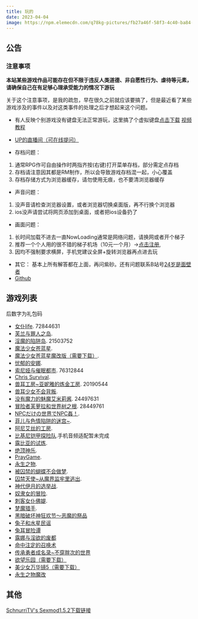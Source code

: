 ```yaml
---
title: 玩的
date: 2023-04-04
image: https://npm.elemecdn.com/q78kg-pictures/fb27a46f-58f3-4c40-ba84-fdf9cf8ac528.jpg
---
```


## 公告

### 注意事项

**本站某些游戏作品可能存在但不限于违反人类道德、非自愿性行为、虐待等元素，请确保自己在有足够心理承受能力的情况下游玩**

关于这个注意事项，是我的疏忽，早在很久之前就应该要搞了，但是最近看了某些游戏涉及的事件以及对这类事件的处理之后才想起来这个问题。

*   有人反映个别游戏没有键盘无法正常游玩，这里搞了个虚拟键盘[点击下载](https://wwm.lanzouy.com/ix1TA09muc9i) [视频教程](https://www.bilibili.com/video/BV1rY4y1c7gF?spm_id_from=333.999.list.card_archive.click&vd_source=801795c39b69f97463626c47636619c6)

*   [UP的直播间（可在线提问）](https://live.bilibili.com/h5/25002061)
*   存档问题：
1. 通常RPG作可自由操作时两指齐按(右键)打开菜单存档，部分需定点存档
2. 存档请注意因其都是RM制作，所以会导致游戏存档混一起，小心覆盖
3. 存档存储方式为浏览器缓存，请勿使用无痕，也不要清浏览器缓存

* 声音问题：
1. 没声音请检查浏览器设置，或者浏览器切换桌面版，再不行换个浏览器
2. ios没声请尝试将网页添加到桌面，或者把ios设备扔了

* 画面问题：
1. 长时间加载不进去一直NowLoading通常是网络问题，请换网或者开个梯子 
2. 推荐一个个人用的很不错的梯子机场（10元一个月）→[点击注册](https://www.efcloud.net/#/register?code=51iZI5KU),
3. 因均不强制要求横屏，手机党建议全屏+旋转浏览器再点进去玩

* 其它：
基本上所有解答都在上面，再问紫砂。还有问题联系B站号[24岁是面壁者](https://space.bilibili.com/383769313/)
*   [Github](https://github.com/amemei)

## 游戏列表

后数字为礼包码
*   [女仆life](https://amemei.github.io/MaidLife/). 72844631
*   [芙兰与罪人之岛](https://amemei.github.io/FuranToZaininNoSima/index.html).
*   [淫魔的陷阱岛](https://amemei.github.io/TrapIsland/index.html). 21503752
*   [魔法少女苍蓝星](https://amemei.github.io/Cang-LAN-STAR/index.html).
*   [魔法少女苍蓝星魔改版（需要下载）](https://1ffrj6-my.sharepoint.com/:u:/g/personal/q78kg_1ffrj6_onmicrosoft_com/ETsePmOiBVtKgQwXEjhzZLMBRhvv4F_fIxyg2lLICXT3yA?e=XkhopZ).
*   [忧郁的安娜](https://amemei.github.io/melancholianna/index.html).
*   [索尼娅与催眠都市](https://amemei.github.io/HypnoticCity/index.html). 76312844
*   [Chris Survival](https://amemei.github.io/ChrisSurvival/index.html).
*   [兽耳工房~亚妮雅的炼金工房](https://amemei.github.io/AnimalEarWorkshop/index.html). 20190544
*   [兽耳少女不会背叛](https://amemei.github.io/Beasteargirl/index.html).
*   [没有魔力的魅魔艾米莉酱](https://amemei.github.io/Emily/index.html). 24497631
*   [冒险者芙萝拉和世界树之根](https://amemei.github.io/Yggdrasill/index.html). 28449761
*   [NPCだけの世界でNPC姦！](https://amemei.github.io/NPC/index.html).
*   [菲儿与色情陷阱的迷宫~](https://amemei.github.io/GUARDIANSTRAP/index.html).
*   [阿尼艾丝的工房](https://amemei.github.io/Anies/index.html).
*   [比基尼铠甲探险队](https://amemei.github.io/BikiniArmor/index.html).手机音频适配暂未完成
*   [露比亚的试炼](https://amemei.github.io/Rubia/index.html).
*   [绝顶神乐](https://amemei.github.io/Kagura/).
*   [PrayGame](https://amemei.github.io/PrayGame/).
*   [永生之物](https://amemei.github.io/Ambrosia/).
*   [被囚禁的蝴蝶不会做梦](https://amemei.github.io/butterfly/).
*   [囚禁天使~从魔界监牢里逃出](https://amemei.github.io/ImprisonedAngel/).
*   [神代伊月的选举战](https://amemei.github.io/Electoralwarfare/).
*   [奴隶女的冒险](https://amemei.github.io/slave/).
*   [刺客女仆佛媞](https://amemei.github.io/Assassinmaid/).
*   [梦魔猎手](https://amemei.github.io/NightmareHunter/).
*   [黑暗破坏神狂欢节～恶魔的祭品](https://amemei.github.io/Diablo)
*   [兔子和水星民谣](https://suswhw.github.io/MECHANICA)
*   [兔耳冒险谭](https://suswhw.github.io/TRMXT)
*   [露娜与淫欲的废都](https://suswhw.github.io/LNYYYDFD)
*   [命中注定的召唤术](https://suswhw.github.io/MZZDDZHS)
*   [传承勇者成名录~不穿胖次的世界](https://suswhw.github.io/CCYZCMLBCPCDSJ)
*   [欲望乐园（需要下载）](https://1ffrj6-my.sharepoint.com/:u:/g/personal/q78kg_1ffrj6_onmicrosoft_com/Eb14ouDGY9xAjnRDtTdkRQIBavvlN-a3r7E0Ava0XvdElA?e=XvyeTc)
*   [美少女万华镜5（需要下载）](https://1ffrj6-my.sharepoint.com/:f:/g/personal/q78kg_1ffrj6_onmicrosoft_com/Eg83BCeiWQJOpN6epN-lbJwBvDCdQdy4GBqAK0zTJ1n3yA?e=Xy938Y)
*   [永生之物魔改](https://suswhw.github.io/Ambrosia/)
## 其他

[SchnurriTV's Sexmod1.5.2下载链接](https://www.file4.net/f-1xxP)
